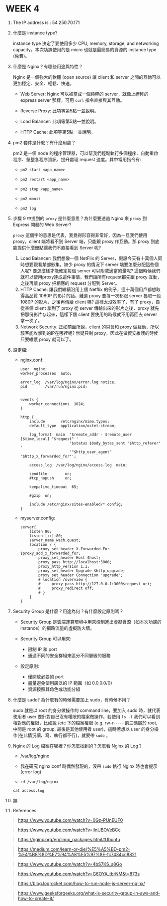 # WEEK 4



1. The IP address is : 54.250.70.171

2. 什麼是 instance type?

    instance type 決定了要使用多少 CPU, memory, storage, and networking capacity。本次功課使用的是 micro 也就是最簡易的資源的 instance type (免費)。

3. 什麼是 Nginx？有哪些用途與特性？

    Nginx 是一個強大的軟體 (open source) 讓 client 和 server 之間的互動可以更加穩定、安全、輕鬆、快速。

    - Web Server:
        Nginx 可以被當成一個純粹的 server，就像上禮拜的 express server 那樣，可用 `curl` 指令直接與其互動。

    - Reverse Proxy:
        此項等第5點一並說明。

    - Load Balancer:
        此項等第5點一並說明。

    - HTTP Cache:
        此項等第5點一並說明。

4. pm2 套件是什麼？有什麼用處？

    pm2 是一個 node 的程序管理器，可以幫我們輕鬆執行多個程序、自動重啟程序、彙整各程序資訊、提升處理 request 速度。其中常用指令有:
    
    - `pm2 start <app_name>`

    - `pm2 restart <app_name>`

    - `pm2 stop <app_name>`

    - `pm2 monit`

    - `pm2 log`

5. 步驟 9 中提到的 `proxy` 是什麼意思？為什麼要透過 Nginx 來 `proxy` 到 Express 開發的 Web Server?

    `proxy` 這個字的意思是代表，我覺得形容得非常好，因為一旦我們使用 proxy，client 端將看不到 Server 端，只能跟 proxy 作互動。那 proxy 到底能提供什麼優點讓我們不直接看到 Server 呢?

    1. Load Balancer: 
        我們想像一個 NetFlix 的 Server，假設今天有十萬個人同時想要觀看某部影集，缺少 proxy 的情況下 server 端要怎麼分配這些個人呢? 要怎麼樣才能確定每個 server 可以附載適當的量呢? 這個時候我們就可以使用proxy達成這件事情，我們讓所有request都先跟 proxy 互動，之後再讓 proxy 把相應的 request 分配到 Server。
    2. HTTP Cache:
        讓我們繼續沿用上個 Netflix 的例子，這十萬個用戶都想取得高品質 1080P 的影片的話，難道 proxy 要每一次都跟 server 獲取一段 1080P 的影片，之後再傳給 client 嗎? 這樣太沒效率了，有了 proxy，自從某個 client 拿到了 proxy 從 server 傳輸出來的影片之後，proxy 就先把那份影片存起來，這樣下個 client 要使用的時候就不用再回去 server 拿一次了。
    3. Network Security:
        正如前面所說，client 的只會和 proxy 做互動，所以駭客能攻擊到的IP在哪裡呢? 無疑只剩 proxy。因此在做資安維護的時候只要維護 proxy 就可以了。

6. 設定檔:

    - nginx.conf:
        ```
        user  nginx;
        worker_processes  auto;

        error_log  /var/log/nginx/error.log notice;
        pid        /var/run/nginx.pid;


        events {
            worker_connections  1024;
        }

        http {
            include       /etc/nginx/mime.types;
            default_type  application/octet-stream;
        
            log_format  main  '$remote_addr - $remote_user [$time_local] "$request" '
                              '$status $body_bytes_sent "$http_referer" '
                              '"$http_user_agent" "$http_x_forwarded_for"';

            access_log  /var/log/nginx/access.log  main;

            sendfile        on;
            #tcp_nopush     on;

            keepalive_timeout  65;

            #gzip  on;

            include /etc/nginx/sites-enabled/*.config;
        }
        ```

    - myserver.config:
        ```
        server{
            listen 80;
            listen [::]:80;
            server_name wach.quest;
            location / {
                proxy_set_header X-Forwarded-For $proxy_add_x_forwarded_for;
                proxy_set_header Host $host;
                proxy_pass http://localhost:3000;
                proxy_http_version 1.1;
                proxy_set_header Upgrade $http_upgrade;
                proxy_set_header Connection "upgrade";
                # location /overview {
                #     proxy_pass http://127.0.0.1:3000$request_uri;
                #     proxy_redirect off;
                # }
            }
        }
        ```

7. Security Group 是什麼？用途為何？有什麼設定原則嗎？

    - Security Group 是雲端運算環境中用來控制進出虛擬資源（如本次功課的 instance）的網路流量的虛擬防火牆。

    - Security Group 可以用來:
        - 限制 IP 和 port 
        - 通過不同的安全群組來區分不同層級的服務

    - 設定原則:
        - 僅開放必要的 port
        - 盡量避免使用廣泛的 IP 範圍（如 0.0.0.0/0）
        - 資源按照其角色或功能分組

8. 什麼是 sudo? 為什麼有的時候需要加上 sudo，有時候不用？

    sudo 就是以 root 的身分做操作的 command line，要加入 sudo 時，就代表使用者 user 要針對自己沒有權限的檔案做操作，若使用 `ls -l` 我們可以看到相對應的權限，比如說 /etc 下的檔案權限 (e.g. rw-r-----  前三碼屬於 root, 中間是 root 的 group, 最後是其他使用者 user)，這時若想以 user 的身分操作(在此情況讀、寫、執行都不行)，就要帶 `sudo` 。

9. Nginx 的 Log 檔案在哪裡？你怎麼找到的？怎麼看 Nginx 的 Log？

    - /var/log/nginx

    - 我在研究 nginx.conf 時偶然發現的，沒帶 `sudo` 執行 Nginx 時也會提示 (error log)

    - `cd /var/log/nginx`

    `cat access.log`

10. 無

11. References:

> https://www.youtube.com/watch?v=0Gz-PUnEUF0

> https://www.youtube.com/watch?v=iInUBOVeBCc

> https://nginx.org/en/linux_packages.html#Ubuntu

> https://medium.com/learn-or-die/%E5%A5%BD-pm2-%E4%B8%8D%E7%94%A8%E5%97%8E-fc7434cc8821

> https://www.youtube.com/watch?v=4bS7KS_s8Go

> https://www.youtube.com/watch?v=G6OYA_tbrNM&t=873s

> https://blog.logrocket.com/how-to-run-node-js-server-nginx/

> https://www.geeksforgeeks.org/what-is-security-group-in-aws-and-how-to-create-it/
